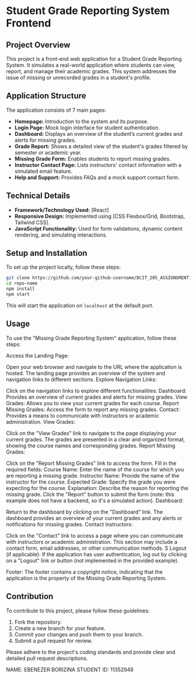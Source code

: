 # Student Grade Reporting System Frontend

## Project Overview

This project is a front-end web application for a Student Grade Reporting System. It simulates a real-world application where students can view, report, and manage their academic grades. This system addresses the issue of missing or unrecorded grades in a student's profile.

## Application Structure

The application consists of 7 main pages:

- **Homepage:** Introduction to the system and its purpose.
- **Login Page:** Mock login interface for student authentication.
- **Dashboard:** Displays an overview of the student’s current grades and alerts for missing grades.
- **Grade Report:** Shows a detailed view of the student's grades filtered by semester or academic year.
- **Missing Grade Form:** Enables students to report missing grades.
- **Instructor Contact Page:** Lists instructors' contact information with a simulated email feature.
- **Help and Support:** Provides FAQs and a mock support contact form.

## Technical Details

- **Framework/Technology Used:** [React]
- **Responsive Design:** Implemented using [CSS Flexbox/Grid, Bootstrap, Tailwind CSS].
- **JavaScript Functionality:** Used for form validations, dynamic content rendering, and simulating interactions.

## Setup and Installation

To set up the project locally, follow these steps:

```bash
git clone https://github.com/your-github-username/DCIT_205_ASSIGNGMENT1.git
cd repo-name
npm install
npm start
```

This will start the application on `localhost` at the default port.

## Usage

To use the "Missing Grade Reporting System" application, follow these steps:

Access the Landing Page:

Open your web browser and navigate to the URL where the application is hosted.
The landing page provides an overview of the system and navigation links to different sections.
Explore Navigation Links:

Click on the navigation links to explore different functionalities:
Dashboard: Provides an overview of current grades and alerts for missing grades.
View Grades: Allows you to view your current grades for each course.
Report Missing Grades: Access the form to report any missing grades.
Contact: Provides a means to communicate with instructors or academic administration.
View Grades:

Click on the "View Grades" link to navigate to the page displaying your current grades.
The grades are presented in a clear and organized format, showing the course names and corresponding grades.
Report Missing Grades:

Click on the "Report Missing Grades" link to access the form.
Fill in the required fields:
Course Name: Enter the name of the course for which you are reporting a missing grade.
Instructor Name: Provide the name of the instructor for the course.
Expected Grade: Specify the grade you were expecting for the course.
Explanation: Describe the reason for reporting the missing grade.
Click the "Report" button to submit the form (note: this example does not have a backend, so it's a simulated action).
Dashboard:

Return to the dashboard by clicking on the "Dashboard" link.
The dashboard provides an overview of your current grades and any alerts or notifications for missing grades.
Contact Instructors:

Click on the "Contact" link to access a page where you can communicate with instructors or academic administration.
This section may include a contact form, email addresses, or other communication methods.
S
Logout (if applicable):
If the application has user authentication, log out by clicking on a "Logout" link or button (not implemented in the provided example).

Footer:
The footer contains a copyright notice, indicating that the application is the property of the Missing Grade Reporting System.

## Contribution

To contribute to this project, please follow these guidelines:

1. Fork the repository.
2. Create a new branch for your feature.
3. Commit your changes and push them to your branch.
4. Submit a pull request for review.

Please adhere to the project's coding standards and provide clear and detailed pull request descriptions.

NAME: EBENEZER BORIZINA
STUDENT ID: 11352948